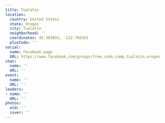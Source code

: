 ```yaml
---
title: Tualatin
location:
  country: United States
  state: Oregon
  city: Tualatin
  neighborhood: ''
  coordinates: 45.383855, -122.766352
  plusCode: ''
social:
  name: Facebook page
  URL: https://www.facebook.com/groups/free.code.camp.tualatin.oregon
chat:
  name: ''
  URL: ''
event:
  name: ''
  URL: ''
leaders:
- name: ''
  URL: ''
photos:
  old: ''
  cover: ''
---
```

